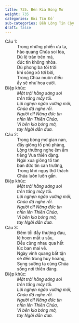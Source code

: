 ```yaml
---
title: 735. Bên Kia Bóng Mờ
weight: 735
categories: Đời Tín Đồ
sub-categories: Bền Lòng Tin Cậy
draft: false
---
```

<dl><dt>Câu 1:</dt><dd data-verse="1">Trong những phiền ưu ta, <br/>hào quang Chúa soi lòa, <br/>Dù lệ tràn trên má, <br/>đức tin không nhòa. <br/>Dù phong ba tối trời <br/>khi sóng xô tơi bời, <br/>Trong Chúa muôn điều <br/>ấy sẽ như hoa cười. </dd><dt>Điệp khúc:</dt><dd data-chorus="1"><em>Mặt trời hằng sáng soi <br/>trên tầng mây tối. <br/>Lời nghẹn ngào vướng môi, <br/>Chúa đã nghe rồi. <br/>Người ơi! Nâng đức tin <br/>nhìn lên Thiên Chúa, <br/>Vì bên kia bóng mờ, <br/>tay Ngài dẫn đưa. </em></dd><dt>Câu 2:</dt><dd data-verse="2">Trong bóng mờ gian nan, <br/>đầy giông tố phũ phàng, <br/>Lòng thường nghe êm ấm <br/>tiếng Vua thiên đàng. <br/>Ngài xua giông tố tan <br/>ban đức tin can trường, <br/>Trong khó nguy thử thách <br/>Chúa luôn luôn gần. </dd><dt>Điệp khúc:</dt><dd data-chorus="1"><em>Mặt trời hằng sáng soi <br/>trên tầng mây tối. <br/>Lời nghẹn ngào vướng môi, <br/>Chúa đã nghe rồi. <br/>Người ơi! Nâng đức tin <br/>nhìn lên Thiên Chúa, <br/>Vì bên kia bóng mờ, <br/>tay Ngài dẫn đưa. </em></dd><dt>Câu 3:</dt><dd data-verse="3">Đêm tối đầy thương đau, <br/>lệ hoen mắt u sầu, <br/>Đều cùng nhau qua hết <br/>lúc ban mai về. <br/>Ngày vinh quang bất tận <br/>sẽ đến trong huy hoàng, <br/>Sung sướng ta cùng Chúa <br/>sống nơi thiên đàng. </dd><dt>Điệp khúc:</dt><dd data-chorus="1"><em>Mặt trời hằng sáng soi <br/>trên tầng mây tối. <br/>Lời nghẹn ngào vướng môi, <br/>Chúa đã nghe rồi. <br/>Người ơi! Nâng đức tin <br/>nhìn lên Thiên Chúa, <br/>Vì bên kia bóng mờ, <br/>tay Ngài dẫn đưa. </em></dd></dl>